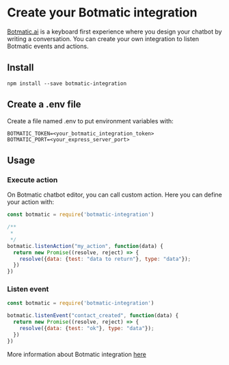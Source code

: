 # Create your Botmatic integration

[Botmatic.ai](https:botmatic.ai) is a keyboard first experience where you design your chatbot by writing a conversation.
You can create your own integration to listen Botmatic events and actions.

## Install

```shell
npm install --save botmatic-integration
```

## Create a .env file

Create a file named .env to put environment variables with:
```
BOTMATIC_TOKEN=<your_botmatic_integration_token>
BOTMATIC_PORT=<your_express_server_port>
```

## Usage

### Execute action

On Botmatic chatbot editor, you can call custom action.
Here you can define your action with:

```javascript
const botmatic = require('botmatic-integration')

/**
 *
 */
botmatic.listenAction("my_action", function(data) {
  return new Promise((resolve, reject) => {
    resolve({data: {test: "data to return"}, type: "data"});
  })
})
```

### Listen event
```javascript
const botmatic = require('botmatic-integration')

botmatic.listenEvent("contact_created", function(data) {
  return new Promise((resolve, reject) => {
    resolve({data: {test: "ok"}, type: "data"});
  })
})
```

More information about Botmatic integration [here](https://botmatic.zendesk.com/hc/en-us/articles/115004171313-Get-started-with-custom-integrations)
